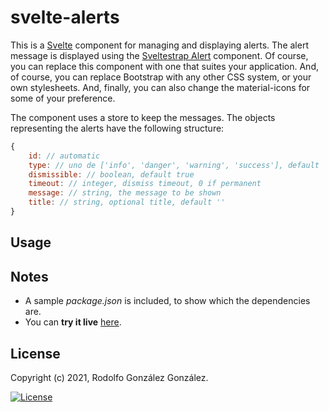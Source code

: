 # svelte-alerts

This is a [Svelte](https://svelte.dev/) component for managing and displaying alerts. The alert message is displayed using the [Sveltestrap Alert](https://sveltestrap.js.org/?path=/story/components--alert) component. Of course, you can replace this component with one that suites your application. And, of course, you can replace Bootstrap with any other CSS system, or your own stylesheets. And, finally, you can also change the material-icons for some of your preference.

The component uses a store to keep the messages. The objects representing the alerts have the following structure:

```javascript
{
    id: // automatic
    type: // uno de ['info', 'danger', 'warning', 'success'], default 'info'
    dismissible: // boolean, default true
    timeout: // integer, dismiss timeout, 0 if permanent
    message: // string, the message to be shown
    title: // string, optional title, default ''
}
```

## Usage



## Notes

* A sample *package.json* is included, to show which the dependencies are.
* You can **try it live** [here](https://svelte.dev/repl/f2b3c33763e34908aabf436c9c02c07f).

## License

Copyright (c) 2021, Rodolfo González González.

[![License](https://img.shields.io/badge/License-BSD_3--Clause-blue.svg)](https://opensource.org/licenses/BSD-3-Clause)
